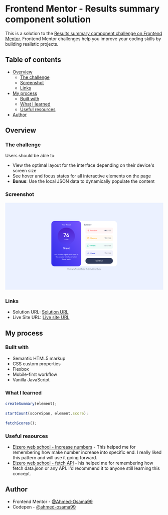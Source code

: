 # Frontend Mentor - Results summary component solution

This is a solution to the [Results summary component challenge on Frontend Mentor](https://www.frontendmentor.io/challenges/results-summary-component-CE_K6s0maV). Frontend Mentor challenges help you improve your coding skills by building realistic projects.

## Table of contents

- [Overview](#overview)
  - [The challenge](#the-challenge)
  - [Screenshot](#screenshot)
  - [Links](#links)
- [My process](#my-process)
  - [Built with](#built-with)
  - [What I learned](#what-i-learned)
  - [Useful resources](#useful-resources)
- [Author](#author)

## Overview

### The challenge

Users should be able to:

- View the optimal layout for the interface depending on their device's screen size
- See hover and focus states for all interactive elements on the page
- **Bonus**: Use the local JSON data to dynamically populate the content

### Screenshot

![](./Screenshot.png)

### Links

- Solution URL: [Solution URL](https://www.frontendmentor.io/solutions/mobile-first-summary-results-by-fetching-datajson-4EgzrwQdql)
- Live Site URL: [Live site URL](https://ahmed-osama99.github.io/Summary-challenge-with-fetch-jsonFile/)

## My process

### Built with

- Semantic HTML5 markup
- CSS custom properties
- Flexbox
- Mobile-first workflow
- Vanilla JavaScript

### What I learned

```js
createSummary(element);
```

```js
startCount(scoreSpan, element.score);
```

```js
fetchScores();
```

### Useful resources

- [Elzero web school - Increase numbers](https://www.youtube.com/watch?v=PLsUdgLnzgQ&list=PLDoPjvoNmBAycCXz5d9WvqlmykUIys5e8&index=14) - This helped me for remembering how make number increase into specific end. I really liked this pattern and will use it going forward.
- [Elzero web school - fetch API](https://www.youtube.com/watch?v=wZ90BnBbRsg&list=PLDoPjvoNmBAycCXz5d9WvqlmykUIys5e8&index=4&pp=iAQB) - his helped me for remembering how fetch data.json or any API. I'd recommend it to anyone still learning this concept.

## Author

- Frontend Mentor - [@Ahmed-Osama99](https://www.frontendmentor.io/profile/Ahmed-Osama99)
- Codepen - [@ahmed-osama99](https://codepen.io/ahmed-osama99)

